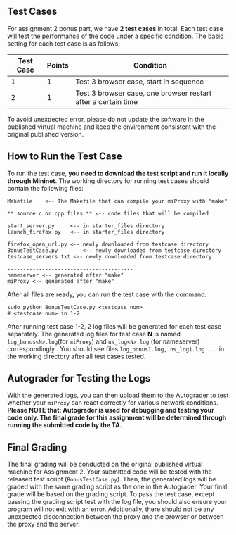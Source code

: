 ## Test Cases 

For assignment 2 bonus part, we have **2 test cases** in total. Each test case will test the performance of the code under a specific condition. The basic setting for each test case is as follows:

| Test Case | Points | Condition                                                    |
| --------- | ------ | ------------------------------------------------------------ |
| 1         | 1      | Test 3 browser case, start in sequence                       |
| 2         | 1      | Test  3 browser case, one browser restart after a certain time |

 To avoid unexpected error, please do not update the software in the published virtual machine and keep the environment consistent with the original published version.

## How to Run the Test Case

To run the test case, **you need to download the test script and run it locally through Mininet**. The working directory for running test cases should contain the following files:

```
Makefile 	<-- The Makefile that can compile your miProxy with "make"

** source c or cpp files ** <-- code files that will be compiled

start_server.py	 	<-- in starter_files directory
launch_firefox.py 	<-- in starter_files directory

firefox_open_url.py	<-- newly downloaded from testcase directory
BonusTestCase.py 		<-- newly downloaded from testcase directory
testcase_servers.txt <-- newly downloaded from testcase directory

----------------------------------------
nameserver <-- generated after "make"
miProxy <-- generated after "make"
```

After all files are ready, you can run the test case with the command:

```
sudo python BonusTestCase.py <testcase num> 
# <testcase num> in 1-2
```

After running test case 1-2, 2 log files will be generated for each test case separately. The generated log files for test case **N** is named `log_bonus<N>.log`(for `miProxy`) and `ns_log<N>.log` (for nameserver) correspondingly . You should see files `log_bonus1.log, ns_log1.log ...` in the working directory after all test cases tested. 

## Autograder for Testing the Logs

With the generated logs, you can then upload them to the Autograder to test whether your `miProxy` can react correctly for various network conditions. **Please NOTE that: Autograder is used for debugging and testing your code only. The final grade for this assignment will be determined through running the submitted code by the TA.**

## Final Grading

The final grading will be conducted on the original published virtual machine for Assignment 2. Your submitted code will be tested with the released test script (`BonusTestCase.py`). Then, the generated logs will be graded with the same grading script as the one in the Autograder. Your final grade will be based on the grading script. To pass the test case, except passing the grading script test with the log file, you should also ensure your program will not exit with an error. Additionally, there should not be any unexpected disconnection between the proxy and the browser or between the proxy and the server.  



 